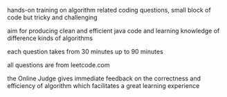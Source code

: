  hands-on training on algorithm related coding questions, small block of code but tricky and challenging 
 
 aim for producing clean and efficient java code and learning knowledge of difference kinds of algorithms
 
 each question takes from 30 minutes up to 90 minutes
 
 all questions are from leetcode.com
 
 the Online Judge gives immediate feedback on the correctness and efficiency of  algorithm which facilitates a great learning experience
